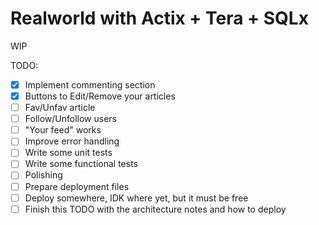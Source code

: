 # Realworld with Actix + Tera + SQLx

WIP

TODO:
- [x] Implement commenting section
- [x] Buttons to Edit/Remove your articles
- [ ] Fav/Unfav article
- [ ] Follow/Unfollow users
- [ ] "Your feed" works
- [ ] Improve error handling
- [ ] Write some unit tests
- [ ] Write some functional tests
- [ ] Polishing
- [ ] Prepare deployment files
- [ ] Deploy somewhere, IDK where yet, but it must be free
- [ ] Finish this TODO with the architecture notes and how to deploy
